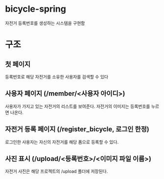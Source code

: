 # bicycle-spring
자전거 등록번호를 생성하는 시스템을 구현함

# 구조

## 첫 페이지
등록번호로 해당 자전거를 소유한 사용자를 검색할 수 있다

## 사용자 페이지 (/member/<사용자 아이디>)
사용자가 가지고 있는 자전거의 리스트를 보여준다. 자전거의 이미지는 등록번호를 누르면 나온다.

## 자전거 등록 페이지 (/register_bicycle, 로그인 한정)
로그인한 사용자는 자신의 자전거를 해당 폼으로 등록할 수 있다.

## 사진 표시 (/upload/<등록번호>/<이미지 파일 이름>)
자전거 사진은 해당 프로젝트의 /upload 폴더에 저장된다.